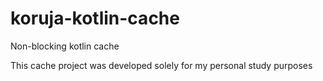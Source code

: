 # koruja-kotlin-cache

Non-blocking kotlin cache

This cache project was developed solely for my personal study purposes
